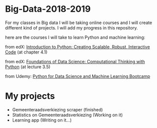 # Big-Data-2018-2019
For my classes in Big data I will be taking online courses and I will create different kind of projects. I will add my progress in this repository.

here are the courses I will take to learn Python and machine learning:

from edX: [Introduction to Python: Creating Scalable, Robust, Interactive Code](https://courses.edx.org/courses/course-v1:Microsoft+DEV330x+1T2018/course/)
(at chapter 4.1)

from edX: [Foundations of Data Science: Computational Thinking with Python](https://courses.edx.org/courses/course-v1:BerkeleyX+Data8.1x+1T2018/course/)
(at lecture 3.5)

from Udemy: [Python for Data Science and Machine Learning Bootcamp ](https://www.udemy.com/python-for-data-science-and-machine-learning-bootcamp/)

# My projects #

  * Gemeenteraadsverkiezing scraper (finished)
  * Statistics on Gemeenteraadsverkiezing (Working on it)
  * Learning app (Writing on it...)
